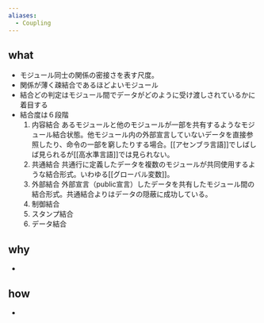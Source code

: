 ```yaml
---
aliases:
  - Coupling
---
```

## what
- モジュール同士の関係の密接さを表す尺度。
- 関係が薄く疎結合であるほどよいモジュール
- 結合どの判定はモジュール間でデータがどのように受け渡しされているかに着目する
- 結合度は６段階
	1. 内容結合
		あるモジュールと他のモジュールが一部を共有するようなモジュール結合状態。他モジュール内の外部宣言していないデータを直接参照したり、命令の一部を窮したりする場合。[[アセンブラ言語]]でしばしば見られるが[[高水準言語]]では見られない。
	2. 共通結合
		共通行に定義したデータを複数のモジュールが共同使用するような結合形式。いわゆる[[グローバル変数]]。
	3. 外部結合
		外部宣言（public宣言）したデータを共有したモジュール間の結合形式。共通結合よりはデータの隠蔽に成功している。
	4. 制御結合
	5. スタンプ結合
	6. データ結合
## why
- 
## how
- 